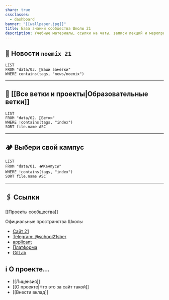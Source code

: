 ```yaml
---
share: true
cssclasses:
  - dashboard
banner: "[[wallpaper.jpg]]"
title: База знаний cообщества Школы 21
description: Учебные материалы, ссылки на чаты, записи лекций и мероприятий, информация по клубам — всё-всё здесь.
---
```


## 🔔 Новости `noemix 21`
```dataview
LIST
FROM "data/03. 🌱Ваши заметки"
WHERE contains(tags, "news/noemix")
```
___
## 🎄 [[Все ветки и проекты|Образовательные ветки]]
```dataview
LIST
FROM "data/02. 🎄Ветки"
WHERE !contains(tags, "index")
SORT file.name ASC
```
___
## 🏕️ Выбери свой кампус
```dataview
LIST
FROM "data/01. 🏕️Кампусы"
WHERE !contains(tags, "index")
SORT file.name ASC
```
___

## 🖇️ Ссылки
[[Проекты сообщества]]


Официальные пространства Школы
- [Сайт 21](https://21-school.ru)
- [Telegram: @school21sber](https://t.me/school21sber)
- [applicant](https://applicant.21-school.ru)
- [Платформа](https://edu.21-school.ru)
- [GitLab](https://repos.21-school.ru)

## ℹ️ О проекте…
- [[Лицензия]]
- [[О проекте|Что это за сайт такой]]
- [[Внести вклад]]
